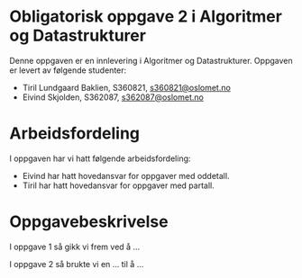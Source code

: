 # Obligatorisk oppgave 2 i Algoritmer og Datastrukturer

Denne oppgaven er en innlevering i Algoritmer og Datastrukturer. 
Oppgaven er levert av følgende studenter:
* Tiril Lundgaard Baklien, S360821, s360821@oslomet.no
* Eivind Skjolden, S362087, s362087@oslomet.no

# Arbeidsfordeling

I oppgaven har vi hatt følgende arbeidsfordeling:
* Eivind har hatt hovedansvar for oppgaver med oddetall. 
* Tiril har hatt hovedansvar for oppgaver med partall.

# Oppgavebeskrivelse

I oppgave 1 så gikk vi frem ved å ...

I oppgave 2 så brukte vi en ... til å ...

